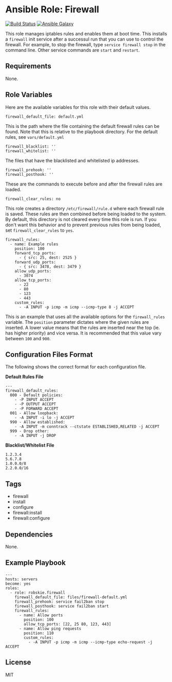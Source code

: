 # Ansible Role: Firewall
[![Build Status](https://travis-ci.org/robskie/ansible-firewall.svg?branch=master)][1]
[![Ansible Galaxy](https://img.shields.io/badge/ansible--galaxy-firewall-blue.svg)][2]

This role manages iptables rules and enables them at boot time. This installs a
`firewall` init service after a successul run that you can use to control the
firewall. For example, to stop the firewall, type `service firewall stop` in the
command line. Other service commands are `start` and `restart`.

[1]: https://travis-ci.org/robskie/ansible-firewall
[2]: https://galaxy.ansible.com/robskie/firewall/

## Requirements

None.

## Role Variables

Here are the available variables for this role with their default values.

    firewall_default_file: default.yml

This is the path where the file containing the default firewall rules can be
found. Note that this is relative to the playbook directory. For the default
rules, see `vars/default.yml`

    firewall_blacklist: ''
    firewall_whitelist: ''

The files that have the blacklisted and whitelisted ip addresses.

    firewall_prehook: ''
    firewall_posthook: ''

These are the commands to execute before and after the firewall rules are
loaded.

    firewall_clear_rules: no

This role creates a directory `/etc/firewall/rule.d` where each firewall rule
is saved. These rules are then combined before being loaded to the system. By
default, this directory is not cleared every time this role is run. If you don't
want this behavior and to prevent previous rules from being loaded, set
`firewall_clear_rules` to `yes`.

    firewall_rules:
      - name: Example rules
        position: 100
        forward_tcp_ports:
          - { src: 25, dest: 2525 }
        forward_udp_ports:
          - { src: 3478, dest: 3479 }
        allow_udp_ports:
          - 3074
        allow_tcp_ports:
          - 22
          - 80
          - 123
          - 443
        custom_rules:
          - -A INPUT -p icmp -m icmp --icmp-type 8 -j ACCEPT

This is an example that uses all the available options for the `firewall_rules`
variable. The `position` parameter dictates where the given rules are inserted.
A lower value means that the rules are inserted near the top (ie. has higher
priority) and vice versa. It is recommended that this value vary between `100`
and `900`.

## Configuration Files Format

The following shows the correct format for each configuration file.

**Default Rules File**

    ---
    firewall_default_rules:
      000 - Default policies:
        - -P INPUT ACCEPT
        - -P OUTPUT ACCEPT
        - -P FORWARD ACCEPT
      001 - Allow loopback:
        - -A INPUT -i lo -j ACCEPT
      990 - Allow established:
        - -A INPUT -m conntrack --ctstate ESTABLISHED,RELATED -j ACCEPT
      999 - Drop other:
        - -A INPUT -j DROP

**Blacklist/Whitelist File**

    1.2.3.4
    5.6.7.8
    1.0.0.0/8
    2.2.0.0/16

## Tags

  - firewall
  - install
  - configure
  - firewall:install
  - firewall:configure

## Dependencies

None.

## Example Playbook

    ---
    hosts: servers
    become: yes
    roles:
      - role: robskie.firewall
        firewall_default_file: files/firewall-default.yml
        firewall_prehook: service fail2ban stop
        firewall_posthook: service fail2ban start
        firewall_rules:
          - name: Allow ports
            position: 100
            allow_tcp_ports: [22, 25 80, 123, 443]
          - name: Allow ping requests
            position: 110
            custom_rules:
              - -A INPUT -p icmp -m icmp --icmp-type echo-request -j ACCEPT

## License

MIT
